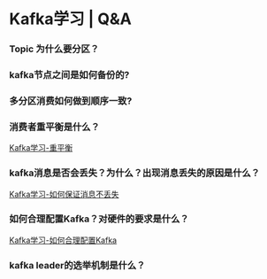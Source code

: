 # Kafka学习 | Q&A

### Topic 为什么要分区？



### kafka节点之间是如何备份的?



### 多分区消费如何做到顺序一致?



### 消费者重平衡是什么？

[Kafka学习-重平衡](https://github.com/liuweime/note/blob/master/消息队列/Kafka/Kafka学习-重平衡.md)

### kafka消息是否会丢失？为什么？出现消息丢失的原因是什么？

[Kafka学习-如何保证消息不丢失](https://github.com/liuweime/note/blob/master/消息队列/Kafka/Kafka学习-如何保证消息不丢失.md)

### 如何合理配置Kafka？对硬件的要求是什么？

[Kafka学习-如何合理配置Kafka](https://github.com/liuweime/note/blob/master/消息队列/Kafka/Kafka学习-如何合理配置Kafka.md) 


### kafka leader的选举机制是什么？








